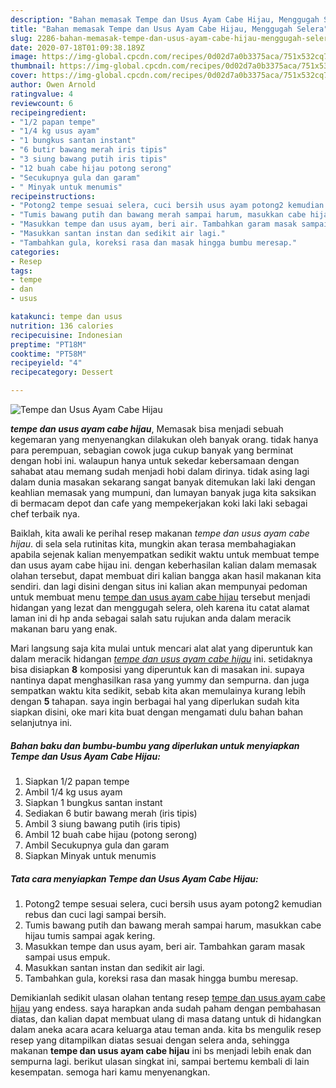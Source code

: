 ```yaml
---
description: "Bahan memasak Tempe dan Usus Ayam Cabe Hijau, Menggugah Selera"
title: "Bahan memasak Tempe dan Usus Ayam Cabe Hijau, Menggugah Selera"
slug: 2286-bahan-memasak-tempe-dan-usus-ayam-cabe-hijau-menggugah-selera
date: 2020-07-18T01:09:38.189Z
image: https://img-global.cpcdn.com/recipes/0d02d7a0b3375aca/751x532cq70/tempe-dan-usus-ayam-cabe-hijau-foto-resep-utama.jpg
thumbnail: https://img-global.cpcdn.com/recipes/0d02d7a0b3375aca/751x532cq70/tempe-dan-usus-ayam-cabe-hijau-foto-resep-utama.jpg
cover: https://img-global.cpcdn.com/recipes/0d02d7a0b3375aca/751x532cq70/tempe-dan-usus-ayam-cabe-hijau-foto-resep-utama.jpg
author: Owen Arnold
ratingvalue: 4
reviewcount: 6
recipeingredient:
- "1/2 papan tempe"
- "1/4 kg usus ayam"
- "1 bungkus santan instant"
- "6 butir bawang merah iris tipis"
- "3 siung bawang putih iris tipis"
- "12 buah cabe hijau potong serong"
- "Secukupnya gula dan garam"
- " Minyak untuk menumis"
recipeinstructions:
- "Potong2 tempe sesuai selera, cuci bersih usus ayam potong2 kemudian rebus dan cuci lagi sampai bersih."
- "Tumis bawang putih dan bawang merah sampai harum, masukkan cabe hijau tumis sampai agak kering."
- "Masukkan tempe dan usus ayam, beri air. Tambahkan garam masak sampai usus empuk."
- "Masukkan santan instan dan sedikit air lagi."
- "Tambahkan gula, koreksi rasa dan masak hingga bumbu meresap."
categories:
- Resep
tags:
- tempe
- dan
- usus

katakunci: tempe dan usus 
nutrition: 136 calories
recipecuisine: Indonesian
preptime: "PT18M"
cooktime: "PT58M"
recipeyield: "4"
recipecategory: Dessert

---
```



![Tempe dan Usus Ayam Cabe Hijau](https://img-global.cpcdn.com/recipes/0d02d7a0b3375aca/751x532cq70/tempe-dan-usus-ayam-cabe-hijau-foto-resep-utama.jpg)

<b><i>tempe dan usus ayam cabe hijau</i></b>, Memasak bisa menjadi sebuah kegemaran yang menyenangkan dilakukan oleh banyak orang. tidak hanya para perempuan, sebagian cowok juga cukup banyak yang berminat dengan hobi ini. walaupun hanya untuk sekedar kebersamaan dengan sahabat atau memang sudah menjadi hobi dalam dirinya. tidak asing lagi dalam dunia masakan sekarang sangat banyak ditemukan laki laki dengan keahlian memasak yang mumpuni, dan lumayan banyak juga kita saksikan di bermacam depot dan cafe yang mempekerjakan koki laki laki sebagai chef terbaik nya.

Baiklah, kita awali ke perihal resep makanan <i>tempe dan usus ayam cabe hijau</i>. di sela sela rutinitas kita, mungkin akan terasa membahagiakan apabila sejenak kalian menyempatkan sedikit waktu untuk membuat tempe dan usus ayam cabe hijau ini. dengan keberhasilan kalian dalam memasak olahan tersebut, dapat membuat diri kalian bangga akan hasil makanan kita sendiri. dan lagi disini dengan situs ini kalian akan mempunyai pedoman untuk membuat menu <u>tempe dan usus ayam cabe hijau</u> tersebut menjadi hidangan yang lezat dan menggugah selera, oleh karena itu catat alamat laman ini di hp anda sebagai salah satu rujukan anda dalam meracik makanan baru yang enak.




Mari langsung saja kita mulai untuk mencari alat alat yang diperuntuk kan dalam meracik hidangan <u><i>tempe dan usus ayam cabe hijau</i></u> ini. setidaknya bisa disiapkan <b>8</b> komposisi yang diperuntuk kan di masakan ini. supaya nantinya dapat menghasilkan rasa yang yummy dan sempurna. dan juga sempatkan waktu kita sedikit, sebab kita akan memulainya kurang lebih dengan <b>5</b> tahapan. saya ingin berbagai hal yang diperlukan sudah kita siapkan disini, oke mari kita buat dengan mengamati dulu bahan bahan selanjutnya ini.

<!--inarticleads1-->

##### Bahan baku dan bumbu-bumbu yang diperlukan untuk menyiapkan Tempe dan Usus Ayam Cabe Hijau:

1. Siapkan 1/2 papan tempe
1. Ambil 1/4 kg usus ayam
1. Siapkan 1 bungkus santan instant
1. Sediakan 6 butir bawang merah (iris tipis)
1. Ambil 3 siung bawang putih (iris tipis)
1. Ambil 12 buah cabe hijau (potong serong)
1. Ambil Secukupnya gula dan garam
1. Siapkan  Minyak untuk menumis




<!--inarticleads2-->

##### Tata cara menyiapkan Tempe dan Usus Ayam Cabe Hijau:

1. Potong2 tempe sesuai selera, cuci bersih usus ayam potong2 kemudian rebus dan cuci lagi sampai bersih.
1. Tumis bawang putih dan bawang merah sampai harum, masukkan cabe hijau tumis sampai agak kering.
1. Masukkan tempe dan usus ayam, beri air. Tambahkan garam masak sampai usus empuk.
1. Masukkan santan instan dan sedikit air lagi.
1. Tambahkan gula, koreksi rasa dan masak hingga bumbu meresap.




Demikianlah sedikit ulasan olahan tentang resep <u>tempe dan usus ayam cabe hijau</u> yang endess. saya harapkan anda sudah paham dengan pembahasan diatas, dan kalian dapat membuat ulang di masa datang untuk di hidangkan dalam aneka acara acara keluarga atau teman anda. kita bs mengulik resep resep yang ditampilkan diatas sesuai dengan selera anda, sehingga makanan <b>tempe dan usus ayam cabe hijau</b> ini bs menjadi lebih enak dan sempurna lagi. berikut ulasan singkat ini, sampai bertemu kembali di lain kesempatan. semoga hari kamu menyenangkan.
